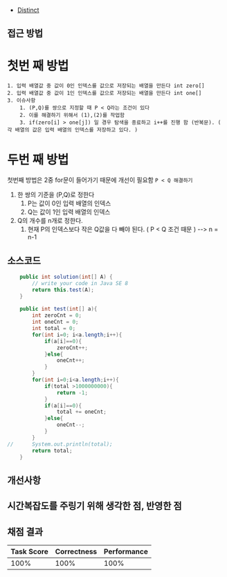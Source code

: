 - [Distinct](https://app.codility.com/programmers/lessons/6-sorting/distinct/)

## 접근 방법
# 첫번 째 방법
	1. 입력 배열값 중 값이 0인 인덱스를 값으로 저장되는 배열을 만든다 int zero[]
	2. 입력 배열값 중 값이 1인 인덱스를 값으로 저장되는 배열을 만든다 int one[]
	3. 이슈사항
		1. (P,Q)를 쌍으로 지정할 때 P < Q라는 조건이 있다
		2. 이를 해결하기 위해서 (1),(2)를 작업함
		3. if(zero[i] > one[j]) 일 경우 탐색을 종료하고 i++를 진행 함 (반복문). ( 각 배열의 값은 입력 배열의 인덱스를 저장하고 있다. )
		

# 두번 째 방법
 첫번째 방법은 2중 for문이 들어가기 때문에 개선이 필요함
 `P < Q 해결하기`
 1. 한 쌍의 기준을 (P,Q)로 정한다
	1. P는 값이 0인 입력 배열의 인덱스
	2. Q는 값이 1인 입력 배열의 인덱스
 2. Q의 개수를 n개로 정한다.
	1. 현재 P의 인덱스보다 작은 Q값을 다 빼야 된다. ( P < Q 조건 때문 ) --> n = n-1
		
## 소스코드

~~~java
	public int solution(int[] A) {
        // write your code in Java SE 8
		return this.test(A);
	}
	
	public int test(int[] a){
		int zeroCnt = 0;
		int oneCnt = 0;
		int total = 0;
		for(int i=0; i<a.length;i++){
			if(a[i]==0){
				zeroCnt++;
			}else{
				oneCnt++;
			}
		}
		for(int i=0;i<a.length;i++){
			if(total >1000000000){
				return -1;
			}
			if(a[i]==0){
				total += oneCnt;
			}else{
				oneCnt--;
			}
		}
//		System.out.println(total);
		return total;
	}
~~~

## 개선사항

## 시간복잡도를 주링기 위해 생각한 점, 반영한 점

## 채점 결과
| Task Score | Correctness | Performance | 
| ------------ | ------------- | ------------- |
| 100% | 100% | 100% |
